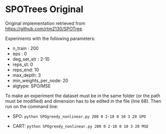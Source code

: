 # SPOTrees Original

Original implementation retrieved from https://github.com/rtm2130/SPOTree.

Experiments with the following parameters:

* n_train : 200
* eps : 0
* deg_set_str : 2-10
* reps_st: 0
* reps_end: 10
* max_depth: 3
* min_weights_per_node: 20
* algtype: SPO/MSE

To make an experiment the dataset must be in the same folder (or the path must be modified) and dimension has to be edited in the file (line 68). Then run on the command line:

* SPO: `python SPOgreedy_nonlinear.py 200 0 2-10 0 10 3 20 SPO`

* CART: `python SPOgreedy_nonlinear.py 200 0 2-10 0 10 3 20 MSE`

